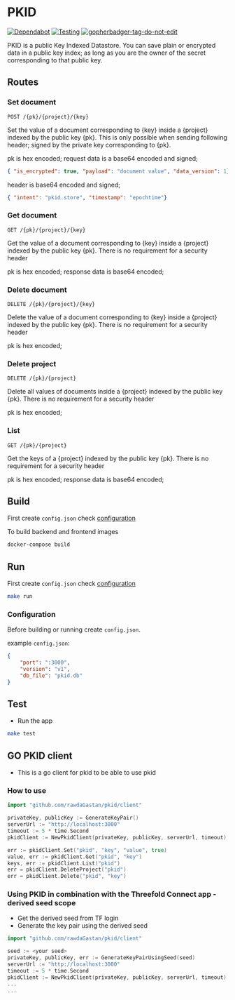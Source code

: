 # PKID

[![Dependabot](https://badgen.net/badge/Dependabot/enabled/green?icon=dependabot)](https://dependabot.com/) [![Testing](https://github.com/rawdaGastan/pkid/actions/workflows/test.yml/badge.svg?branch=development_mono)](https://github.com/rawdaGastan/pkid/actions/workflows/test.yml) <a href='https://github.com/jpoles1/gopherbadger' target='_blank'>![gopherbadger-tag-do-not-edit](https://img.shields.io/badge/Go%20Coverage-80%25-brightgreen.svg?longCache=true&style=flat)</a>

PKID is a public Key Indexed Datastore. You can save plain or encrypted data in a public key index; as long as you are the owner of the secret corresponding to that public key.

## Routes

### Set document

```api
POST /{pk}/{project}/{key}
```

Set the value of a document corresponding to {key} inside a {project} indexed by the public key {pk}. This is only possible when sending following header; signed by the private key corresponding to {pk}.

pk is hex encoded;
request data is a base64 encoded and signed;

```json
{ "is_encrypted": true, "payload": "document value", "data_version": 1}
```

header is base64 encoded and signed;

```json
{ "intent": "pkid.store", "timestamp": "epochtime"}
```

### Get document

```api
GET /{pk}/{project}/{key}
```

Get the value of a document corresponding to {key} inside a {project} indexed by the public key {pk}. There is no requirement for a security header

pk is hex encoded;
response data is base64 encoded;

### Delete document

```api
DELETE /{pk}/{project}/{key}
```

Delete the value of a document corresponding to {key} inside a {project} indexed by the public key {pk}. There is no requirement for a security header

pk is hex encoded;

### Delete project

```api
DELETE /{pk}/{project}
```

Delete all values of documents inside a {project} indexed by the public key {pk}. There is no requirement for a security header

pk is hex encoded;

### List

```api
GET /{pk}/{project}
```

Get the keys of a {project} indexed by the public key {pk}. There is no requirement for a security header

pk is hex encoded;
response data is base64 encoded;

## Build

First create `config.json` check [configuration](#configuration)

To build backend and frontend images

```bash
docker-compose build
```

## Run

First create `config.json` check [configuration](#configuration)

```bash
make run
```

### Configuration

Before building or running create `config.json`.

example `config.json`:

```json
{
	"port": ":3000",
	"version": "v1",
	"db_file": "pkid.db"
}
```

## Test

- Run the app

```bash
make test
```

## GO PKID client

- This is a go client for pkid to be able to use pkid

### How to use

```go
import "github.com/rawdaGastan/pkid/client"

privateKey, publicKey := GenerateKeyPair()
serverUrl := "http://localhost:3000"
timeout := 5 * time.Second
pkidClient := NewPkidClient(privateKey, publicKey, serverUrl, timeout)

err := pkidClient.Set("pkid", "key", "value", true)
value, err := pkidClient.Get("pkid", "key")
keys, err := pkidClient.List("pkid")
err = pkidClient.DeleteProject("pkid")
err = pkidClient.Delete("pkid", "key")
```

### Using PKID in combination with the Threefold Connect app - derived seed scope

- Get the derived seed from TF login
- Generate the key pair using the derived seed

```go
import "github.com/rawdaGastan/pkid/client"

seed := <your seed>
privateKey, publicKey, err := GenerateKeyPairUsingSeed(seed)
serverUrl := "http://localhost:3000"
timeout := 5 * time.Second
pkidClient := NewPkidClient(privateKey, publicKey, serverUrl, timeout)
...
...
```
